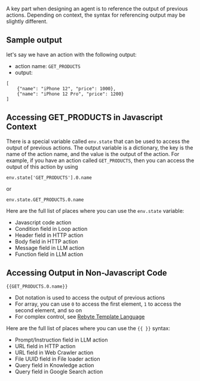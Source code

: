 A key part when designing an agent is to reference the output of previous actions. 
Depending on context, the syntax for referencing output may be slightly different.

## Sample output
let's say we have an action with the following output:
- action name: `GET_PRODUCTS`
- output: 
```
[
    {"name": "iPhone 12", "price": 1000}, 
    {"name": "iPhone 12 Pro", "price": 1200}
]
```


## Accessing GET_PRODUCTS in Javascript Context
There is a special variable called `env.state` that can be used to access the output of previous actions. The output variable is a dictionary, the key is the name of the action name, and the value is the output of the action. For example, if you have an action called `GET_PRODUCTS`, then you can access the output of this action by using 

```
env.state['GET_PRODUCTS'].0.name
```
or 

```
env.state.GET_PRODUCTS.0.name
```

Here are the full list of places where you can use the `env.state` variable:
* Javascript code action
* Condition field in Loop action
* Header field in HTTP action
* Body field in HTTP action
* Message field in LLM action
* Function field in LLM action

## Accessing Output in Non-Javascript Code

```
{{GET_PRODUCTS.0.name}}
```
* Dot notation is used to access the output of previous actions
* For array, you can use `0` to access the first element, `1` to access the second element, and so on
* For complex control, see [Rebyte Template Language](/callable/prompt-template-language.md)

Here are the full list of places where you can use the `{{ }}` syntax:
* Prompt/Instruction field in LLM action
* URL field in HTTP action
* URL field in Web Crawler action
* File UUID field in File loader action
* Query field in Knowledge action
* Query field in Google Search action
